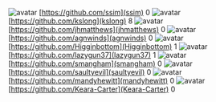 ![avatar](https://avatars1.githubusercontent.com/u/790317?v=4) [https://github.com/ssim](ssim) 0
![avatar](https://avatars0.githubusercontent.com/u/2530901?v=4) [https://github.com/kslong](kslong) 8
![avatar](https://avatars1.githubusercontent.com/u/3007249?v=4) [https://github.com/jhmatthews](jhmatthews) 0
![avatar](https://avatars3.githubusercontent.com/u/3064657?v=4) [https://github.com/agnwinds](agnwinds) 0
![avatar](https://avatars0.githubusercontent.com/u/3329213?v=4) [https://github.com/Higginbottom](Higginbottom) 1
![avatar](https://avatars1.githubusercontent.com/u/4816000?v=4) [https://github.com/lazygun37](lazygun37) 1
![avatar](https://avatars3.githubusercontent.com/u/8093436?v=4) [https://github.com/smangham](smangham) 0
![avatar](https://avatars2.githubusercontent.com/u/19627279?v=4) [https://github.com/saultyevil](saultyevil) 0
![avatar](https://avatars2.githubusercontent.com/u/32335653?v=4) [https://github.com/mandyhewitt](mandyhewitt) 0
![avatar](https://avatars2.githubusercontent.com/u/40031694?v=4) [https://github.com/Keara-Carter](Keara-Carter) 0
